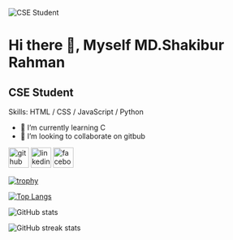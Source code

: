 ![CSE Student](https://scontent.fzyl2-2.fna.fbcdn.net/v/t39.30808-6/487984688_1229252135390221_5071516858060405979_n.jpg?stp=dst-jpg_s960x960_tt6&_nc_cat=111&ccb=1-7&_nc_sid=cc71e4&_nc_ohc=ytuUBFGxbMEQ7kNvwGOsno7&_nc_oc=AdnHxskJv5fJC8Ixy7wyGA5zyQciCJg3oQH7wku_jajfzfX_Kbg4f9fy9OR-YeD4_Bk&_nc_zt=23&_nc_ht=scontent.fzyl2-2.fna&_nc_gid=jqLkH_ubgQ1nzeHAr0MI8w&oh=00_AYH-6laGPX9U3egpl4ylaVA5fvZcL_qyKrnb6QByh7nEaA&oe=67F73636)


# Hi there 👋, Myself MD.Shakibur Rahman
## CSE Student

Skills: HTML / CSS / JavaScript / Python

- 🌱 I’m currently learning C 
- 👯 I’m looking to collaborate on gitbub 


[<img src='https://cdn.jsdelivr.net/npm/simple-icons@3.0.1/icons/github.svg' alt='github' height='40'>](https://github.com/rahmanshakibur)  [<img src='https://cdn.jsdelivr.net/npm/simple-icons@3.0.1/icons/linkedin.svg' alt='linkedin' height='40'>](https://www.linkedin.com/in/rahmansakibur/)  [<img src='https://cdn.jsdelivr.net/npm/simple-icons@3.0.1/icons/facebook.svg' alt='facebook' height='40'>](https://www.facebook.com/rahman.sakibur)  

[![trophy](https://github-profile-trophy.vercel.app/?username=rahmanshakibur)](https://github.com/ryo-ma/github-profile-trophy)

[![Top Langs](https://github-readme-stats.vercel.app/api/top-langs/?username=rahmanshakibur)](https://github.com/anuraghazra/github-readme-stats)

![GitHub stats](https://github-readme-stats.vercel.app/api?username=rahmanshakibur&show_icons=true)  

![GitHub streak stats](https://streak-stats.demolab.com/?user=rahmanshakibur)  

